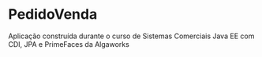 # PedidoVenda
Aplicação construída durante o curso de Sistemas Comerciais Java EE com CDI, JPA e PrimeFaces da Algaworks
